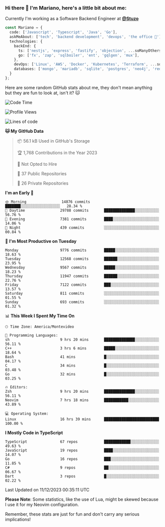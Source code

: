 ### Hi there 👋 I'm Mariano, here's a little bit about me:

Currently I'm working as a Software Backend Engineer at [**@Stuzo**](https://www.stuzo.com/)

```ts
const Mariano = {
  code: ['Javascript', 'Typescript', 'Java', 'Go'],
  askMeAbout: ['tech', 'backend development', 'devops', 'the office 💼'],
  technologies: {
    backEnd: {
      ts: ['nestjs', 'express', 'fastify', 'objection', ...soManyOthersFrameworks],
      go: ['fx', 'zap', 'sqlboiler', 'ent', 'gqlgen', 'mux'],
    },
    devOps: ['Linux', 'AWS', 'Docker', 'Kubernetes', 'Terraform', ...soManyOthersTools],
    databases: ['mongo', 'mariadb', 'sqlite', 'postgres', 'neo4j', 'redis', ...],
  }
};
```

Here are some random GitHub stats about me, they don't mean anything but they are fun to look at, isn't it? 🐱

<!--START_SECTION:waka-->
![Code Time](http://img.shields.io/badge/Code%20Time-1%2C437%20hrs%2059%20mins-blue)

![Profile Views](http://img.shields.io/badge/Profile%20Views-1-blue)

![Lines of code](https://img.shields.io/badge/From%20Hello%20World%20I%27ve%20Written-12.3%20million%20lines%20of%20code-blue)

**🐱 My GitHub Data** 

> 📦 56.1 kB Used in GitHub's Storage 
 > 
> 🏆 1,768 Contributions in the Year 2023
 > 
> 🚫 Not Opted to Hire
 > 
> 📜 37 Public Repositories 
 > 
> 🔑 26 Private Repositories 
 > 
**I'm an Early 🐤** 

```text
🌞 Morning                14876 commits       ███████░░░░░░░░░░░░░░░░░░   28.34 % 
🌆 Daytime                29788 commits       ██████████████░░░░░░░░░░░   56.76 % 
🌃 Evening                7381 commits        ████░░░░░░░░░░░░░░░░░░░░░   14.06 % 
🌙 Night                  439 commits         ░░░░░░░░░░░░░░░░░░░░░░░░░   00.84 % 
```
📅 **I'm Most Productive on Tuesday** 

```text
Monday                   9776 commits        █████░░░░░░░░░░░░░░░░░░░░   18.63 % 
Tuesday                  12568 commits       ██████░░░░░░░░░░░░░░░░░░░   23.95 % 
Wednesday                9567 commits        █████░░░░░░░░░░░░░░░░░░░░   18.23 % 
Thursday                 11947 commits       ██████░░░░░░░░░░░░░░░░░░░   22.76 % 
Friday                   7122 commits        ███░░░░░░░░░░░░░░░░░░░░░░   13.57 % 
Saturday                 811 commits         ░░░░░░░░░░░░░░░░░░░░░░░░░   01.55 % 
Sunday                   693 commits         ░░░░░░░░░░░░░░░░░░░░░░░░░   01.32 % 
```


📊 **This Week I Spent My Time On** 

```text
🕑︎ Time Zone: America/Montevideo

💬 Programming Languages: 
sh                       9 hrs 20 mins       ██████████████░░░░░░░░░░░   56.11 % 
C++                      3 hrs 6 mins        █████░░░░░░░░░░░░░░░░░░░░   18.64 % 
Bash                     41 mins             █░░░░░░░░░░░░░░░░░░░░░░░░   04.17 % 
C                        34 mins             █░░░░░░░░░░░░░░░░░░░░░░░░   03.48 % 
Go                       32 mins             █░░░░░░░░░░░░░░░░░░░░░░░░   03.25 % 

🔥 Editors: 
Zsh                      9 hrs 20 mins       ██████████████░░░░░░░░░░░   56.11 % 
Neovim                   7 hrs 18 mins       ███████████░░░░░░░░░░░░░░   43.89 % 

💻 Operating System: 
Linux                    16 hrs 39 mins      █████████████████████████   100.00 % 
```

**I Mostly Code in TypeScript** 

```text
TypeScript               67 repos            ████████████░░░░░░░░░░░░░   49.63 % 
JavaScript               19 repos            ████░░░░░░░░░░░░░░░░░░░░░   14.07 % 
Go                       16 repos            ███░░░░░░░░░░░░░░░░░░░░░░   11.85 % 
C#                       9 repos             ██░░░░░░░░░░░░░░░░░░░░░░░   06.67 % 
Dart                     3 repos             █░░░░░░░░░░░░░░░░░░░░░░░░   02.22 % 
```




 Last Updated on 11/12/2023 00:35:11 UTC
<!--END_SECTION:waka-->

**Please Note**: Some statistics, like the use of Lua, might be skewed because I use it for my Neovim configuration.

Remember, these stats are just for fun and don't carry any serious implications!
